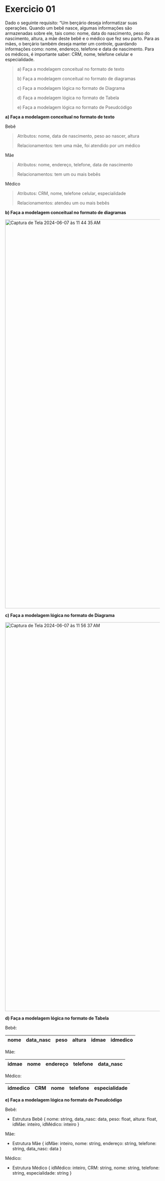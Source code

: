 # Exercicio 01

Dado o seguinte requisito:
“Um berçário deseja informatizar suas operações. Quando um bebê nasce, algumas informações são armazenadas sobre ele, tais como: nome, data do nascimento, peso do nascimento, altura, a mãe deste bebê e o médico que fez seu parto. Para as mães, o berçário também deseja manter um controle, guardando informações como: nome, endereço, telefone e data de nascimento. Para os médicos, é importante saber: CRM, nome, telefone celular e especialidade.
>a) Faça a modelagem conceitual no formato de texto
>
>b) Faça a modelagem conceitual no formato de diagramas
>
>c) Faça a modelagem lógica no formato de Diagrama
>
>d) Faça a modelagem lógica no formato de Tabela
>
>e) Faça a modelagem lógica no formato de Pseudcódigo
>

**a) Faça a modelagem conceitual no formato de texto**

Bebê
>
>Atributos: nome, data de nascimento, peso ao nascer, altura
>
>Relacionamentos: tem uma mãe, foi atendido por um médico
>
Mãe
>
>Atributos: nome, endereço, telefone, data de nascimento
>
>Relacionamentos: tem um ou mais bebês
>

Médico
>
>Atributos: CRM, nome, telefone celular, especialidade
>
>Relacionamentos: atendeu um ou mais bebês
>

**b) Faça a modelagem conceitual no formato de diagramas**

<img width="1261" alt="Captura de Tela 2024-06-07 às 11 44 35 AM" src="https://github.com/paularcsarruda/FAP-2024.1/assets/122739036/dc61b3c2-c506-4cee-83ff-d329c17fa709">

**c) Faça a modelagem lógica no formato de Diagrama**

<img width="1261" alt="Captura de Tela 2024-06-07 às 11 56 37 AM" src="https://github.com/paularcsarruda/FAP-2024.1/assets/122739036/ae200242-0497-46b0-b240-54b6ea25e274">


**d) Faça a modelagem lógica no formato de Tabela**

Bebê:

| nome | data_nasc | peso    | altura | idmae  | idmedico  |
|------|-----------|---------|--------|--------|-----------|

Mãe:

| idmae  | nome | endereço | telefone | data_nasc |
|--------|------|----------|----------|-----------|

Médico:

| idmedico  | CRM | nome | telefone | especialidade |
|-----------|-----|------|----------|---------------|


**e) Faça a modelagem lógica no formato de Pseudcódigo**

Bebê:
- Estrutura Bebê {
    nome: string,
    data_nasc: data,
    peso: float,
    altura: float,
    idMãe: inteiro,
    idMédico: inteiro
}

Mãe:
- Estrutura Mãe {
    idMãe: inteiro,
    nome: string,
    endereço: string,
    telefone: string,
    data_nasc: data
}

Médico:
- Estrutura Médico {
    idMédico: inteiro,
    CRM: string,
    nome: string,
    telefone: string,
    especialidade: string
}
